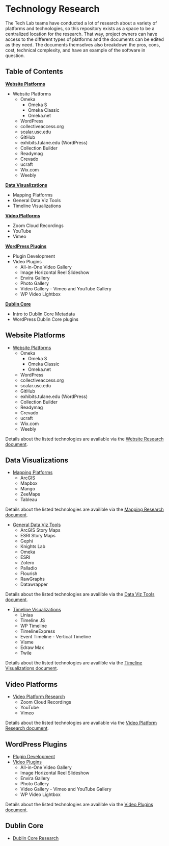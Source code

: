 # Technology Research
The Tech Lab teams have conducted a lot of research about a variety of platforms and technologies, so this repository exists as a space to be a centralized location for the research. That way, project owners can have access to the different types of platforms and the documents can be edited as they need. The documents themselves also breakdown the pros, cons, cost, technical complexity, and have an example of the software in question.

## Table of Contents

[**Website Platforms**](https://github.com/newcombtech/Technology-Research#website-platforms)

- Website Platforms
	- Omeka
		- Omeka S
		- Omeka Classic
		- Omeka.net
	- WordPress
	- collectiveaccess.org
	- scalar.usc.edu
	- GitHub
	- exhibits.tulane.edu (WordPress)
	- Collection Builder
	- Readymag
	- Crevado
	- ucraft
	- Wix.com
	- Weebly

[**Data Visualizations**](https://github.com/newcombtech/Technology-Research#data-visualizations)

- Mapping Platforms
- General Data Viz Tools
- Timeline Visualizations

[**Video Platforms**](https://github.com/newcombtech/Technology-Research#video-platforms)

- Zoom Cloud Recordings
- YouTube
- Vimeo

[**WordPress Plugins**](https://github.com/newcombtech/Technology-Research#wordpress-plugins)

- Plugin Development
- Video Plugins
	- All-in-One Video Gallery
	- Image Horizontal Reel Slideshow
	- Envira Gallery
	- Photo Gallery
	- Video Gallery - Vimeo and YouTube Gallery
	- WP Video Lightbox

[**Dublin Core**](https://github.com/newcombtech/Technology-Research#dublin-core)

- Intro to Dublin Core Metadata
- WordPress Dublin Core plugins

## Website Platforms

- [Website Platforms](https://github.com/newcombtech/Technology-Research/blob/main/Web%20Research%20and%20Resources.docx)
	- Omeka
		- Omeka S
		- Omeka Classic
		- Omeka.net
	- WordPress
	- collectiveaccess.org
	- scalar.usc.edu
	- GitHub
	- exhibits.tulane.edu (WordPress)
	- Collection Builder
	- Readymag
	- Crevado
	- ucraft
	- Wix.com
	- Weebly

Details about the listed technologies are available via the [Website Research document](https://github.com/newcombtech/Technology-Research/blob/main/Web%20Research%20and%20Resources.docx).

## Data Visualizations

- [Mapping Platforms](https://github.com/newcombtech/Technology-Research/blob/main/Mapping%20Research.docx)
	- ArcGIS
	- Mapbox
	- Mango
	- ZeeMaps
	- Tableau

Details about the listed technologies are availible via the [Mapping Research document](https://github.com/newcombtech/Technology-Research/blob/main/Mapping%20Research.docx).

- [General Data Viz Tools](https://github.com/newcombtech/Technology-Research/blob/main/Online%20Tools%20for%20Visualization%20Research.pdf)
	- ArcGIS Story Maps
	- ESRI Story Maps
	- Gephi
	- Knights Lab
	- Omeka
	- ESRI
	- Zotero
	- Palladio
	- Flourish
	- RawGraphs
	- Datawrapper

Details about the listed technologies are availible via the [Data Viz Tools document](https://github.com/newcombtech/Technology-Research/blob/main/Online%20Tools%20for%20Visualization%20Research.pdf).

- [Timeline Visualizations](https://github.com/newcombtech/Technology-Research/blob/main/Timeline%20Research.pdf)
	- Liniaa
	- Timeline JS
	- WP Timeline
	- TimelineExpress
	- Event Timeline - Vertical Timeline
	- Visme
	- Edraw Max
	- Twile

Details about the listed technologies are availible via the [Timeline Visualizations document](https://github.com/newcombtech/Technology-Research/blob/main/Timeline%20Research.pdf).

## Video Platforms

- [Video Platform Research](https://github.com/newcombtech/Technology-Research/blob/main/Video%20Platform%20Research.docx)
	- Zoom Cloud Recordings
	- YouTube
	- Vimeo

Details about the listed technologies are available via the [Video Platform Research document](https://github.com/newcombtech/Technology-Research/blob/main/Video%20Platform%20Research.docx).

## WordPress Plugins

- [Plugin Development](https://github.com/newcombtech/Technology-Research/blob/main/Writing%20a%20Plugin%20Research%20and%20Notes.pdf)
- [Video Plugins](https://github.com/newcombtech/Technology-Research/blob/main/Video%20and%20Reel%20Plugins.pdf)
	- All-in-One Video Gallery
	- Image Horizontal Reel Slideshow
	- Envira Gallery
	- Photo Gallery
	- Video Gallery - Vimeo and YouTube Gallery
	- WP Video Lightbox

Details about the listed technologies are availible via the [Video Plugins document](https://github.com/newcombtech/Technology-Research/blob/main/Video%20and%20Reel%20Plugins.pdf).

## Dublin Core

- [Dublin Core Research](https://github.com/newcombtech/Technology-Research/blob/main/Dublin%20Core%20Research.docx)